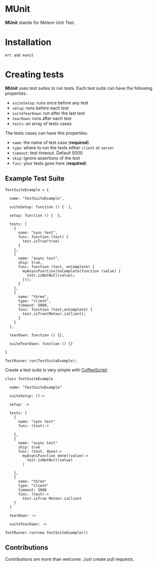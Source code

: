 MUnit
========================

**MUnit** stands for Meteor Unit Test.

Installation
========================
``mrt add munit``


Creating tests
========================
**MUnit** uses test suites to run tests. Each test suite can have the following properties.

* `suiteSetup`: runs once before any test
* `setup`: runs before each test
* `suiteTearDown`: run after the last test
* `tearDown`: runs after each test
* `tests`: an array of tests cases

The tests cases can have this properties:

* `name`: the name of test case (**required**)
* `type`: where to run the tests either `client` or `server`
* `timeout`: test timeout. Default 5000
* `skip`: ignore assertions of the test
* `func`: your tests goes here (**required**)


Example Test Suite
---------------------------

	TestSuiteExample = {
	
	  name: "TestSuiteExample",
	
	  suiteSetup: function () {  },
	
	  setup: function () {  },
	
	  tests: [
	    {
	      name: "sync test",
	      func: function (test) {
	        test.isTrue(true)
	      }
	    },
	    {
	      name: "async test",
	      skip: true,
	      func: function (test, onComplete) {
	        myAsyncFunction(onComplete(function (value) {
	          test.isNotNull(value);
	        }));
	      }
	    },
	    {
	      name: "three",
	      type: "client",
	      timeout: 5000,
	      func: function (test,onComplete) {
	        test.isTrue(Meteor.isClient);
	      }
	    }
	  ],
	
	  tearDown: function () {},
	
	  suiteTearDown: function () {}
	
	}
	
	TestRunner.run(TestSuiteExample);



Create a test suite is very simple with [CoffeeScript](coffeescript.org):


	class TestSuiteExample

      name: "TestSuiteExample"

      suiteSetup: ()->

      setup: ->

      tests: [
        {
          name: "sync test"
          func: (test)->

        },
        {
          name: "async test"
          skip: true
          func: (test, done)->
            myAsyncFunction done((value)->
              test.isNotNull(value)
            )

        },
        {
          name: "three"
          type: "client"
          timeout: 5000
          func: (test)->
            test.isTrue Meteor.isClient
        }
      ]

      tearDown: ->

      suiteTearDown: ->

    TestRunner.run(new TestSuiteExample())






Contributions
----------------------------
Contributions are more than welcome. Just create pull requests.